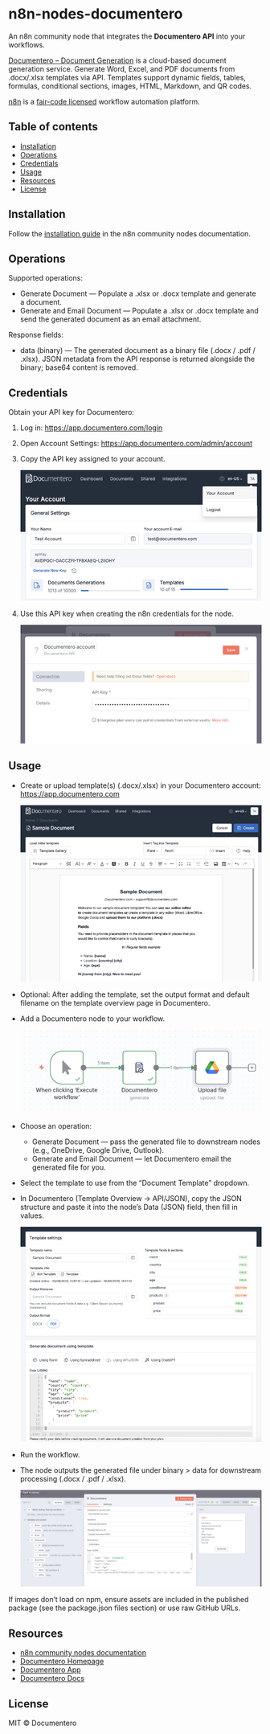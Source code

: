 # n8n-nodes-documentero

An n8n community node that integrates the **Documentero API** into your workflows.

[Documentero – Document Generation](https://documentero.com) is a cloud-based document generation service. Generate Word, Excel, and PDF documents from .docx/.xlsx templates via API. Templates support dynamic fields, tables, formulas, conditional sections, images, HTML, Markdown, and QR codes.

[n8n](https://n8n.io/) is a [fair-code licensed](https://docs.n8n.io/reference/license/) workflow automation platform.

## Table of contents

- [Installation](#installation)
- [Operations](#operations)
- [Credentials](#credentials)
- [Usage](#usage)
- [Resources](#resources)
- [License](#license)

## Installation

Follow the [installation guide](https://docs.n8n.io/integrations/community-nodes/installation/) in the n8n community nodes documentation.

## Operations

Supported operations:

- Generate Document — Populate a .xlsx or .docx template and generate a document.
- Generate and Email Document — Populate a .xlsx or .docx template and send the generated document as an email attachment.

Response fields:

- data (binary) — The generated document as a binary file (.docx / .pdf / .xlsx). JSON metadata from the API response is returned alongside the binary; base64 content is removed.

## Credentials

Obtain your API key for Documentero:

1. Log in: https://app.documentero.com/login
2. Open Account Settings: https://app.documentero.com/admin/account
3. Copy the API key assigned to your account.
   
	![Documentero API Key Location](assets/documenteroapikey.png)

4. Use this API key when creating the n8n credentials for the node.
   
	![Documentero n8n Connection](assets/n8napikey.png)

## Usage

- Create or upload template(s) (.docx/.xlsx) in your Documentero account: https://app.documentero.com
  
	![Documentero Sample Template](assets/documenterosample.png)

- Optional: After adding the template, set the output format and default filename on the template overview page in Documentero.
- Add a Documentero node to your workflow.
  
	![Documentero Workflow](assets/n8nflow.png)

- Choose an operation:
	- Generate Document — pass the generated file to downstream nodes (e.g., OneDrive, Google Drive, Outlook).
	- Generate and Email Document — let Documentero email the generated file for you.
- Select the template to use from the “Document Template” dropdown.
- In Documentero (Template Overview → API/JSON), copy the JSON structure and paste it into the node’s Data (JSON) field, then fill in values.
  
	![Documentero Template Overview](assets/documenterodef.png)

- Run the workflow.
- The node outputs the generated file under binary > data for downstream processing (.docx / .pdf / .xlsx).

	![Documentero Flow](assets/n8nnodesample.png)

If images don’t load on npm, ensure assets are included in the published package (see the package.json files section) or use raw GitHub URLs.

## Resources

* [n8n community nodes documentation](https://docs.n8n.io/integrations/#community-nodes)
* [Documentero Homepage](https://documentero.com)
* [Documentero App](https://app.documentero.com)
* [Documentero Docs](https://docs.documentero.com)

## License

MIT © Documentero